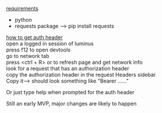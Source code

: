 
<u>requirements</u>
- python
- requests package --> pip install requests

<u>how to get auth header</u>     
open a logged in session of luminus     
press f12 to open devtools      
go to network tab       
press <ctrl + R> or <f5> to refresh page and get network info   
look for a request that has an authorization header   
copy the authorization header in the request Headers sidebar    
Copy it--> should look something like "Bearer ......"   

Or just type help when prompted for the auth header
  
  
Still an early MVP, major changes are likely to happen  
